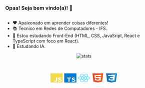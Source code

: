 ### Opaa! Seja bem vindo(a)! 👋
##
-  ❤️ Apaixonado em aprender coisas diferentes!
-  📚 Tecnico em Redes de Computadores - IFS.
-  🔭 Estou estudando Front-End (HTML, CSS, JavaSript, React e TypeScript com  foco em React).
-  🔭 Estudando IA.

<div align="center">
  <img src="https://github-readme-stats.vercel.app/api?username=julioolt&theme=dark&show_icons=true" alt="stats">
</div>
  
##

<div style="display: inline_block" align="center"><br>
  <img align="center" alt="Js" height="30" width="40" src="https://raw.githubusercontent.com/devicons/devicon/master/icons/javascript/javascript-plain.svg">
  <img align="center" alt="Ts" height="30" width="40" src="https://raw.githubusercontent.com/devicons/devicon/master/icons/typescript/typescript-plain.svg">
  <img align="center" alt="React" height="30" width="40" src="https://raw.githubusercontent.com/devicons/devicon/master/icons/react/react-original.svg">
  <img align="center" alt="HTML" height="30" width="40" src="https://raw.githubusercontent.com/devicons/devicon/master/icons/html5/html5-original.svg">
  <img align="center" alt="CSS" height="30" width="40" src="https://raw.githubusercontent.com/devicons/devicon/master/icons/css3/css3-original.svg">

</div>
  
